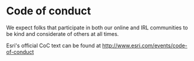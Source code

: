# Code of conduct

We expect folks that participate in both our online and IRL communities to be kind and considerate of others at all times.

Esri's official CoC text can be found at http://www.esri.com/events/code-of-conduct
